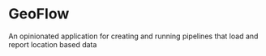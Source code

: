 <h1>GeoFlow</h1>
An opinionated application for creating and running pipelines that load and report location based data